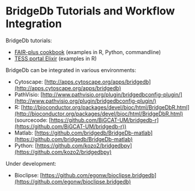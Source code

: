 # BridgeDb Tutorials and Workflow Integration

BridgeDb tutorials:
*  [FAIR-plus cookbook](https://fairplus.github.io/the-fair-cookbook/search.html?q=bridgedb) (examples in R, Python, commandline)
*  [TESS portal Elixir](https://tess.elixir-europe.org/search?q=BridgeDb) (examples in R)

BridgeDb can be integrated in various environments:

 * Cytoscape: [http://apps.cytoscape.org/apps/bridgedb](http://apps.cytoscape.org/apps/bridgedb)
 * PathVisio: [http://www.pathvisio.org/plugin/bridgedbconfig-plugin/](http://www.pathvisio.org/plugin/bridgedbconfig-plugin/)
 * R: [http://bioconductor.org/packages/devel/bioc/html/BridgeDbR.html](http://bioconductor.org/packages/devel/bioc/html/BridgeDbR.html) (sourcecode: [https://github.com/BiGCAT-UM/bridgedb-r](https://github.com/BiGCAT-UM/bridgedb-r))
 * Matlab: [https://github.com/bridgedb/BridgeDb-matlab](https://github.com/bridgedb/BridgeDb-matlab)
 * Python: [https://github.com/kozo2/bridgedbpy](https://github.com/kozo2/bridgedbpy)

Under development:

 * Bioclipse: [https://github.com/egonw/bioclipse.bridgedb](https://github.com/egonw/bioclipse.bridgedb)
